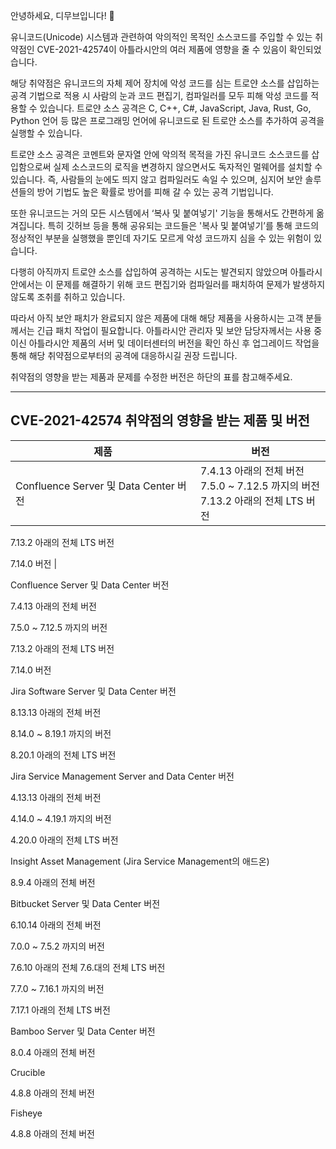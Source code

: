 안녕하세요, 디무브입니다! 🎈

유니코드(Unicode) 시스템과 관련하여 악의적인 목적인 소스코드를 주입할 수 있는 취약점인 CVE-2021-42574이 아틀라시안의 여러 제품에 영향을 줄 수 있음이 확인되었습니다.

해당 취약점은 유니코드의 자체 제어 장치에 악성 코드를 심는 트로얀 소스를 삽입하는 공격 기법으로 적용 시 사람의 눈과 코드 편집기, 컴파일러를 모두 피해 악성 코드를 적용할 수 있습니다. 트로얀 소스 공격은 C, C++, C#, JavaScript, Java, Rust, Go, Python 언어 등 많은 프로그래밍 언어에 유니코드로 된 트로얀 소스를 추가하여 공격을 실행할 수 있습니다.

트로얀 소스 공격은 코멘트와 문자열 안에 악의적 목적을 가진 유니코드 소스코드를 삽입함으로써 실제 소스코드의 로직을 변경하지 않으면서도 독자적인 멀웨어를 설치할 수 있습니다. 즉, 사람들의 눈에도 띄지 않고 컴파일러도 속일 수 있으며, 심지어 보안 솔루션들의 방어 기법도 높은 확률로 방어를 피해 갈 수 있는 공격 기법입니다.

또한 유니코드는 거의 모든 시스템에서 ‘복사 및 붙여넣기' 기능을 통해서도 간편하게 옮겨집니다. 특히 깃허브 등을 통해 공유되는 코드들은 '복사 및 붙여넣기’를 통해 코드의 정상적인 부분을 실행했을 뿐인데 자기도 모르게 악성 코드까지 심을 수 있는 위험이 있습니다.

다행히 아직까지 트로얀 소스를 삽입하여 공격하는 시도는 발견되지 않았으며 아틀라시안에서는 이 문제를 해결하기 위해 코드 편집기와 컴파일러를 패치하여 문제가 발생하지 않도록 조취를 취하고 있습니다.

따라서 아직 보안 패치가 완료되지 않은 제품에 대해 해당 제품을 사용하시는 고객 분들께서는 긴급 패치 작업이 필요합니다. 
아틀라시안 관리자 및 보안 담당자께서는 사용 중이신 아틀라시안 제품의 서버 및 데이터센터의 버전을 확인 하신 후 업그레이드 작업을 통해 해당 취약점으로부터의 공격에 대응하시길 권장 드립니다.

취약점의 영향을 받는 제품과 문제를 수정한 버전은 하단의 표를 참고해주세요.

---
## CVE-2021-42574 취약점의 영향을 받는 제품 및 버전

|**제품**|**버전**  |
|--|--|
| Confluence Server 및 Data Center 버전 | 7.4.13 아래의 전체 버전 <br> 7.5.0 ~ 7.12.5 까지의 버전 <br> 7.13.2 아래의 전체 LTS 버전 <br>

7.13.2 아래의 전체 LTS 버전

7.14.0 버전 |


Confluence Server 및 Data Center 버전

7.4.13 아래의 전체 버전

7.5.0 ~ 7.12.5 까지의 버전

7.13.2 아래의 전체 LTS 버전

7.14.0 버전

Jira Software Server 및 Data Center 버전

8.13.13 아래의 전체 버전

8.14.0 ~ 8.19.1 까지의 버전

8.20.1 아래의 전체 LTS 버전

Jira Service Management Server and Data Center 버전

4.13.13 아래의 전체 버전

4.14.0 ~ 4.19.1 까지의 버전

4.20.0 아래의 전체 LTS 버전

Insight Asset Management (Jira Service Management의 애드온)

8.9.4 아래의 전체 버전

Bitbucket Server 및 Data Center 버전

6.10.14 아래의 전체 버전

7.0.0 ~ 7.5.2 까지의 버전

7.6.10 아래의 전체 7.6.대의 전체 LTS 버전

7.7.0 ~ 7.16.1 까지의 버전

7.17.1 아래의 전체 LTS 버전

Bamboo Server 및 Data Center 버전

8.0.4 아래의 전체 버전

Crucible

4.8.8 아래의 전체 버전

Fisheye

4.8.8 아래의 전체 버전
<!--stackedit_data:
eyJoaXN0b3J5IjpbLTk1NDM0MjE4NV19
-->